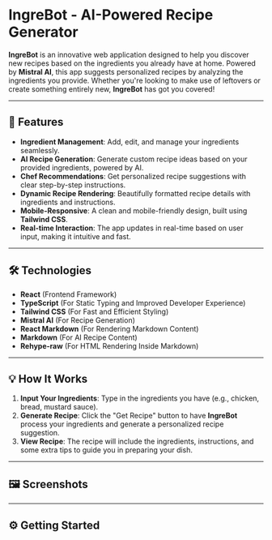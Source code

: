 # IngreBot - AI-Powered Recipe Generator

**IngreBot** is an innovative web application designed to help you discover new recipes based on the ingredients you already have at home. Powered by **Mistral AI**, this app suggests personalized recipes by analyzing the ingredients you provide. Whether you're looking to make use of leftovers or create something entirely new, **IngreBot** has got you covered!

---

## 🚀 Features

-   **Ingredient Management**: Add, edit, and manage your ingredients seamlessly.
-   **AI Recipe Generation**: Generate custom recipe ideas based on your provided ingredients, powered by AI.
-   **Chef Recommendations**: Get personalized recipe suggestions with clear step-by-step instructions.
-   **Dynamic Recipe Rendering**: Beautifully formatted recipe details with ingredients and instructions.
-   **Mobile-Responsive**: A clean and mobile-friendly design, built using **Tailwind CSS**.
-   **Real-time Interaction**: The app updates in real-time based on user input, making it intuitive and fast.

---

## 🛠️ Technologies

-   **React** (Frontend Framework)
-   **TypeScript** (For Static Typing and Improved Developer Experience)
-   **Tailwind CSS** (For Fast and Efficient Styling)
-   **Mistral AI** (For Recipe Generation)
-   **React Markdown** (For Rendering Markdown Content)
-   **Markdown** (For AI Recipe Content)
-   **Rehype-raw** (For HTML Rendering Inside Markdown)

---

## 💡 How It Works

1. **Input Your Ingredients**: Type in the ingredients you have (e.g., chicken, bread, mustard sauce).
2. **Generate Recipe**: Click the "Get Recipe" button to have **IngreBot** process your ingredients and generate a personalized recipe suggestion.
3. **View Recipe**: The recipe will include the ingredients, instructions, and some extra tips to guide you in preparing your dish.

---

## 🖼️ Screenshots

---

## ⚙️ Getting Started
